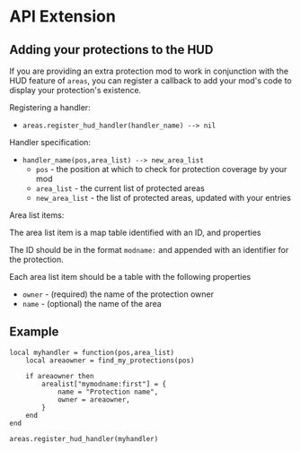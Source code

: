 # API Extension

Adding your protections to the HUD
----------------------------------

If you are providing an extra protection mod to work in conjunction with the
HUD feature of `areas`, you can register a callback to add your mod's code to
display your protection's existence.

Registering a handler:

* `areas.register_hud_handler(handler_name) --> nil`

Handler specification:

* `handler_name(pos,area_list) --> new_area_list`
	* `pos` - the position at which to check for protection coverage by your mod
	* `area_list` - the current list of protected areas
	* `new_area_list` - the list of protected areas, updated with your entries

Area list items:

The area list item is a map table identified with an ID, and properties

The ID should be in the format `modname:` and appended with an identifier for the protection.

Each area list item should be a table with the following properties

* `owner` - (required) the name of the protection owner
* `name` - (optional) the name of the area

Example
-------

	local myhandler = function(pos,area_list)
		local areaowner = find_my_protections(pos)

		if areaowner then
			arealist["mymodname:first"] = {
				name = "Protection name",
				owner = areaowner, 
			}
		end
	end

	areas.register_hud_handler(myhandler)
